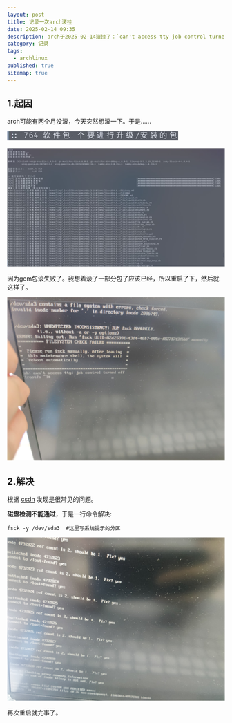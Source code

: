 ```yaml
---
layout: post
title: 记录一次arch滚挂
date: 2025-02-14 09:35
description: arch于2025-02-14滚挂了：`can't access tty job control turned off`，望周知啊啊啊
category: 记录
tags:
  - archlinux
published: true
sitemap: true
---
```


## 1.起因

arch可能有两个月没滚，今天突然想滚一下。于是......

![gungua1](../public/assets/images/gungua1.jpg)

![gungua2](../public/assets/images/gungua2.jpg)

因为gem包滚失败了。我想着滚了一部分包了应该已经，所以重启了下，然后就这样了。

![gungua3](../public/assets/images/gungua3.jpg)

## 2.解决

根据 [csdn](https://blog.csdn.net/nangonggoudan/article/details/126813206) 发现是很常见的问题。

**磁盘检测不能通过**，于是一行命令解决:

```shell
fsck -y /dev/sda3  #这里写系统提示的分区
```

![gungua4](../public/assets/images/gungua4.jpg)

再次重启就完事了。
